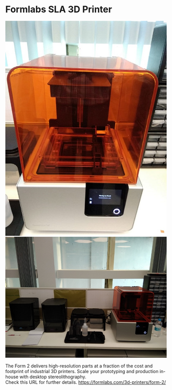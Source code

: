 # Formlabs SLA 3D Printer <br>
![Formlabs SLA 3d Printer Image](sla3d-img/sla3d-printer.jpg)<br>
![Formlabs SLA 3d Printer Image](sla3d-img/sla3d-1.jpg)<br>

The Form 2 delivers high-resolution parts at a fraction of the cost and footprint of industrial 3D printers. Scale your prototyping and production in-house with desktop stereolithography. <br>
Check this URL for further details. https://formlabs.com/3d-printers/form-2/ <br>

